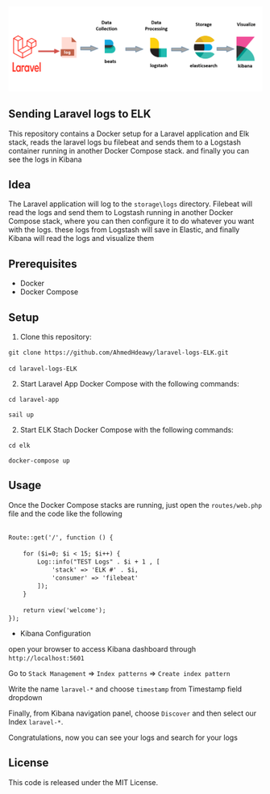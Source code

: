 <p align="center"><img src="https://raw.githubusercontent.com/AhmedHdeawy/laravel-logs-ELK/main/laravel-app/public/laravel-elk.jpg"  alt="Laravel ELK Stack"></p>

## Sending Laravel logs to ELK

This repository contains a Docker setup for a Laravel application and Elk stack, reads the laravel logs bu filebeat and sends them to a Logstash container running in another Docker Compose stack. and finally you can see the logs in Kibana

## Idea

 The Laravel application will log to the `storage\logs` directory. Filebeat will read the logs and send them to Logstash running in another Docker Compose stack, where you can then configure it to do whatever you want with the logs. these logs from Logstash will save in Elastic, and finally Kibana will read the logs and visualize them


## Prerequisites

- Docker
- Docker Compose

## Setup

1. Clone this repository:

```
git clone https://github.com/AhmedHdeawy/laravel-logs-ELK.git

cd laravel-logs-ELK
```

2. Start Laravel App Docker Compose with the following commands:

```
cd laravel-app
```
```
sail up
```

2. Start ELK Stach Docker Compose with the following commands:

```
cd elk
```
```
docker-compose up
```

## Usage

Once the Docker Compose stacks are running, just open the `routes/web.php` file and  the code like the following

```

Route::get('/', function () {

    for ($i=0; $i < 15; $i++) { 
        Log::info("TEST Logs" . $i + 1 , [
            'stack' => 'ELK #' . $i,
            'consumer' => 'filebeat'
        ]);
    }
    
    return view('welcome');
});

```

- Kibana Configuration

open your browser to access Kibana dashboard through `http://localhost:5601`

Go to `Stack Management` => `Index patterns` => `Create index pattern`

Write the name `laravel-*` and choose `timestamp` from Timestamp field dropdown

Finally, from Kibana navigation panel, choose `Discover` and then select our Index `laravel-*`.

Congratulations, now you can see your logs and search for your logs

## License

This code is released under the MIT License.
